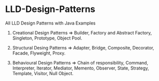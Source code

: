 # LLD-Design-Patterns
All LLD Design Patterns with Java Examples

1. Creational Design Patterns
   => Builder, Factory and Abstract Factory, Singleton, Prototype, Object Pool.
   
2. Structural Desing Patterns
   => Adapter, Bridge, Composite, Decorator, Facade, Flyweight, Proxy.
   
3. Behavioural Design Patterns
   => Chain of responsibility, Command, Interpreter, Iterator, Mediator, Memento, Observer, State, Strategy, Template, Visitor, Null Object.
